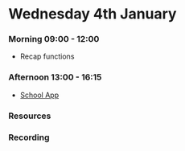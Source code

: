 # Wednesday 4th January

### Morning 09:00 - 12:00

- Recap functions 


### Afternoon 13:00 - 16:15

- [School App](https://github.com/DigitalCareerInstitute/PB-Function2-School-App)

### Resources



### Recording
